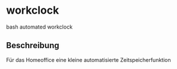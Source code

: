 # workclock
bash automated workclock
## Beschreibung
Für das Homeoffice eine kleine automatisierte Zeitspeicherfunktion
